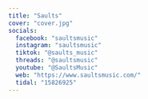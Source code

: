 ```yaml
---
title: "Saults"
cover: "cover.jpg"
socials:
  facebook: "saultsmusic"
  instagram: "saultsmusic"
  tiktok: "@saults_music"
  threads: "@saultsmusic"
  youtube: "@SaultsMusic"
  web: "https://www.saultsmusic.com/"
  tidal: "15826925"
---
```


